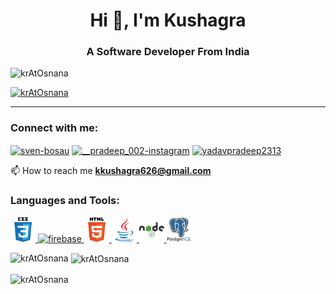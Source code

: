 <h1 align="center">Hi 👋, I'm Kushagra </h1>

<h3 align="center"> A Software Developer From India</h3>
<p align="left"> <img src="https://komarev.com/ghpvc/?username=krAtOsnana&label=Profile%20views&color=0e75b6&style=flat" alt="krAtOsnana" /> </p>

<p align="left"> <a href="https://github.com/ryo-ma/github-profile-trophy"><img src="https://github-profile-trophy.vercel.app/?username=krAtOsnana" alt="krAtOsnana" /></a> </p>

<hr class="solid">

<h3 align="left">Connect with me:</h3>
<p align="left">
<a href="https://www.linkedin.com/in/kushagra-kumar-7192a7221/" target="_blank"><img align="center" src="https://raw.githubusercontent.com/rahuldkjain/github-profile-readme-generator/master/src/images/icons/Social/linked-in-alt.svg" alt="sven-bosau" height="30" width="40" /></a>
<a href="https://www.instagram.com/__pradeep_002/" target="_blank"><img align="center" src="https://raw.githubusercontent.com/rahuldkjain/github-profile-readme-generator/master/src/images/icons/Social/instagram.svg" alt="__pradeep_002-instagram" height="30" width="40" /></a>
<a href="https://leetcode.com/u/yadavpradeep2313/" target="blank"><img align="center" src="https://raw.githubusercontent.com/rahuldkjain/github-profile-readme-generator/master/src/images/icons/Social/leet-code.svg" alt="yadavpradeep2313" height="30" width="40" /></a>
</p>
</p>

📫 How to reach me **kkushagra626@gmail.com**

<h3 align="left">Languages and Tools:</h3>
<p align="left"> </a> <a href="https://www.w3schools.com/css/" target="_blank" rel="noreferrer"> <img src="https://raw.githubusercontent.com/devicons/devicon/master/icons/css3/css3-original-wordmark.svg" alt="css3" width="40" height="40"/><a href="https://firebase.google.com/" target="_blank" rel="noreferrer"> <img src="https://www.vectorlogo.zone/logos/firebase/firebase-icon.svg" alt="firebase" width="40" height="40"/> </a> <a href="https://www.w3.org/html/" target="_blank" rel="noreferrer"> <img src="https://raw.githubusercontent.com/devicons/devicon/master/icons/html5/html5-original-wordmark.svg" alt="html5" width="40" height="40"/> </a> <a href="https://www.java.com" target="_blank" rel="noreferrer"> <img src="https://raw.githubusercontent.com/devicons/devicon/master/icons/java/java-original.svg" alt="java" width="40" height="40"/>  </a> <a href="https://nodejs.org" target="_blank" rel="noreferrer"> <img src="https://raw.githubusercontent.com/devicons/devicon/master/icons/nodejs/nodejs-original-wordmark.svg" alt="nodejs" width="40" height="40"/> </a>  <a href="https://www.postgresql.org" target="_blank" rel="noreferrer"> <img src="https://raw.githubusercontent.com/devicons/devicon/master/icons/postgresql/postgresql-original-wordmark.svg" alt="postgresql" width="40" height="40"/> </a>
<p><img align="left" src="https://github-readme-stats.vercel.app/api/top-langs?username=krAtOsnana&show_icons=true&locale=en&layout=compact" alt="krAtOsnana" /></p>

<p>&nbsp;<img align="center" src="https://github-readme-stats.vercel.app/api?username=krAtOsnana&show_icons=true&locale=en" alt="krAtOsnana" /></p>

<p><img align="center" src="https://github-readme-streak-stats.herokuapp.com/?user=krAtOsnana&" alt="krAtOsnana" /></p>
